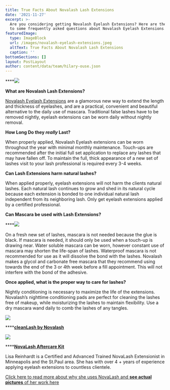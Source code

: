 ```yaml
---
title: True Facts About Novalash Lash Extensions
date: '2021-11-27'
excerpt: >-
  Are you considering getting Novalash Eyelash Extensions? Here are the answers
  to some frequently asked questions about Novalash Eyelash Extensions.
featuredImage:
  type: ImageBlock
  url: /images/novalash-eyelash-extensions.jpeg
  altText: True Facts About Novalash Lash Extensions
  caption: ''
bottomSections: []
layout: PostLayout
author: content/data/team/hilary-ouse.json
---
```

****![](/images/novalash-eyelash-extensions.jpeg)

**What are Novalash Lash Extensions?**

[Novalash Eyelash Extensions](https://www.novalash.com/index.html) are a glamorous new way to extend the length and thickness of eyelashes, and are a practical, convenient and beautiful alternative to the daily use of mascara. Traditional false lashes have to be removed nightly, eyelash extensions can be worn daily without nightly removal.

**How Long Do they *really* Last?**

When properly applied, Novalash Eyelash extensions can be worn throughout the year with minimal monthly maintenance. Touch-ups are recommended after the initial full set application to replace any lashes that may have fallen off. To maintain the full, thick appearance of a new set of lashes visit to your lash professional is required every 3-4 weeks.

**Can Lash Extensions harm natural lashes?**

When applied properly, eyelash extensions will not harm the clients natural lashes. Each natural lash continues to grow and shed in its natural cycle because each extension is bonded to one individual natural lash independent from its neighboring lash. Only get eyelash extensions applied by a certified professional.

**Can Mascara be used with Lash Extensions?**

****![](/images/novalash-mascara.jpeg)

On a fresh new set of lashes, mascara is not needed because the glue is black. If mascara is needed, it should only be used when a touch-up is drawing near. Water soluble mascara can be worn, however constant use of mascara may shorten the life-span of lashes. Waterproof mascara is not recommended for use as it will dissolve the bond with the lashes. Novalash makes a glycol and carbonate free mascara that they recommend using towards the end of the 3 or 4th week before a fill appointment. This will not interfere with the bond of the adhesive.

**Once applied, what is the proper way to care for lashes?**

Nightly conditioning is necessary to maximize the life of the extensions. Novalash’s nighttime conditioning pads are perfect for cleaning the lashes free of makeup, while moisturizing the lashes to maintain flexibility. Use a dry mascara wand daily to comb the lashes of any tangles.

![](/images/novalash-cleanlash.jpeg)

****[**cleanLash by Novalash**](https://www.novalash.com/catalog/productpages/cosmetics-conditioner.html)

![](/images/novalash-aftercarekit.jpeg)

****[**NovaLash Aftercare Kit**](https://www.novalash.com/catalog/productpages/cosmetics-aftercare.html)

Lisa Reinhardt is a Certified and Advanced Trained NovaLash Extensionist in Minneapolis and the St.Paul area. She has with over 4 + years of experience applying eyelash extensions to countless clientele.

[Click here to read more about why she uses NovaLash and **see actual pictures** of her work here](https://www.twincitiesmakeup.com/minneapolis-eyelash-extension-professional-why-i-use-novalash-eyelash-extensions/)
